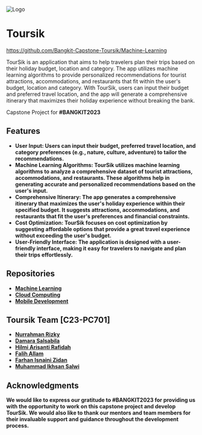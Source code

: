 ![Logo](https://github.com/Bangkit-Capstone-Toursik/.github/assets/128675185/df3068ba-ea27-42e4-a8ec-1eaebdcefa78)
# Toursik


https://github.com/Bangkit-Capstone-Toursik/Machine-Learning

TourSik is an application that aims to help travelers plan their trips based on their holiday budget, location and category. The app utilizes machine learning algorithms to provide personalized recommendations for tourist attractions, accommodations, and restaurants that fit within the user's budget, location and category. With TourSik, users can input their budget and preferred travel location, and the app will generate a comprehensive itinerary that maximizes their holiday experience without breaking the bank.

Capstone Project for <strong>#BANGKIT2023<strong>

## Features

- User Input: Users can input their budget, preferred travel location, and category preferences (e.g., nature, culture, adventure) to tailor the recommendations.
- Machine Learning Algorithms: TourSik utilizes machine learning algorithms to analyze a comprehensive dataset of tourist attractions, accommodations, and restaurants. These algorithms help in generating accurate and personalized recommendations based on the user's input.
- Comprehensive Itinerary: The app generates a comprehensive itinerary that maximizes the user's holiday experience within their specified budget. It suggests attractions, accommodations, and restaurants that fit the user's preferences and financial constraints.
- Cost Optimization: TourSik focuses on cost optimization by suggesting affordable options that provide a great travel experience without exceeding the user's budget.
- User-Friendly Interface: The application is designed with a user-friendly interface, making it easy for travelers to navigate and plan their trips effortlessly.
  
## Repositories

 - [Machine Learning](https://github.com/Bangkit-Capstone-Toursik/Machine-Learning)
 - [Cloud Computing](https://github.com/Bangkit-Capstone-Toursik/Cloud-Computing)
 - [Mobile Development](https://github.com/Bangkit-Capstone-Toursik/ProjectCapstone)


## Toursik Team [C23-PC701]

- [Nurrahman Rizky](https://github.com/gitnurrahman)
- [Damara Salsabila](https://github.com/damaraas)
- [Hilmi Arisanti Rafidah](https://github.com/hilmiarisanti)
- [Falih Allam](https://github.com/Falih1)
- [Farhan Isnaini Zidan](https://github.com/Farhanzqn)
- [Muhammad Ikhsan Salwi](https://github.com/IksanSalwi)

## Acknowledgments

We would like to express our gratitude to #BANGKIT2023 for providing us with the opportunity to work on this capstone project and develop TourSik. We would also like to thank our mentors and team members for their invaluable support and guidance throughout the development process.
